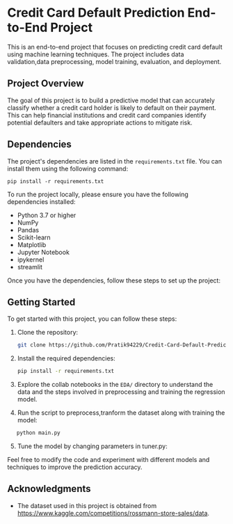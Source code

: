 
# Credit Card Default Prediction End-to-End Project

This is an end-to-end project that focuses on predicting credit card default using machine learning techniques. The project includes data validation,data preprocessing, model training, evaluation, and deployment.

## Project Overview

The goal of this project is to build a predictive model that can accurately classify whether a credit card holder is likely to default on their payment. This can help financial institutions and credit card companies identify potential defaulters and take appropriate actions to mitigate risk.




## Dependencies

The project's dependencies are listed in the `requirements.txt` file. You can install them using the following command:

```
pip install -r requirements.txt

```
To run the project locally, please ensure you have the following dependencies installed:

- Python 3.7 or higher
- NumPy
- Pandas
- Scikit-learn
- Matplotlib
- Jupyter Notebook 
- ipykernel
- streamlit

Once you have the dependencies, follow these steps to set up the project:

## Getting Started

To get started with this project, you can follow these steps:

1. Clone the repository:

   ```bash
   git clone https://github.com/Pratik94229/Credit-Card-Default-Prediction---End-to-End-Project.git
   ```

2. Install the required dependencies:

   ```bash
   pip install -r requirements.txt
   ```

3. Explore the collab notebooks in the `EDA/` directory to understand the data and the steps involved in preprocessing and training the regression model.

4. Run the script to preprocess,tranform the dataset along with training the model:

```bash
   python main.py
  ```


5. Tune the model by changing parameters in tuner.py:

 

Feel free to modify the code and experiment with different models and techniques to improve the prediction accuracy.



## Acknowledgments

- The dataset used in this project is obtained from https://www.kaggle.com/competitions/rossmann-store-sales/data.






